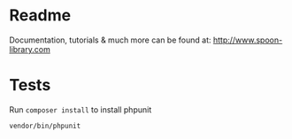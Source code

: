 # Readme

Documentation, tutorials & much more can be found at:
http://www.spoon-library.com

# Tests

Run ```composer install``` to install phpunit

    vendor/bin/phpunit
